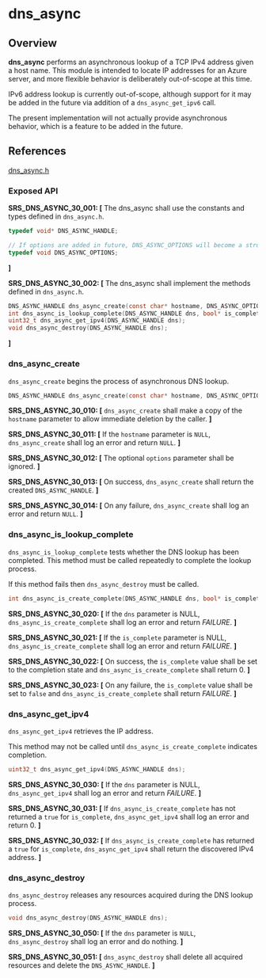 dns_async
=================

## Overview

**dns_async** performs an asynchronous lookup of a TCP IPv4 address given a host name. This module is intended to locate IP addresses for an Azure server, and more flexible behavior is deliberately out-of-scope at this time.

IPv6 address lookup is currently out-of-scope, although support for it may be added in the future via addition of a `dns_async_get_ipv6` call.

The present implementation will not actually provide asynchronous behavior, which is a feature to be added in the future.
## References

[dns_async.h](https://github.com/Azure/azure-c-shared-utility/blob/master/inc/azure_c_shared_utility/dns_async.h)  

###   Exposed API


**SRS_DNS_ASYNC_30_001: [** The dns_async shall use the constants and types defined in `dns_async.h`.
```c
typedef void* DNS_ASYNC_HANDLE;

// If options are added in future, DNS_ASYNC_OPTIONS will become a struct containing the options
typedef void DNS_ASYNC_OPTIONS;
```
 **]**

**SRS_DNS_ASYNC_30_002: [** The dns_async shall implement the methods defined in `dns_async.h`.
```c
DNS_ASYNC_HANDLE dns_async_create(const char* hostname, DNS_ASYNC_OPTIONS* options);
int dns_async_is_lookup_complete(DNS_ASYNC_HANDLE dns, bool* is_complete);
uint32_t dns_async_get_ipv4(DNS_ASYNC_HANDLE dns);
void dns_async_destroy(DNS_ASYNC_HANDLE dns);
```
 **]**


###   dns_async_create
`dns_async_create` begins the process of asynchronous DNS lookup.
```c
DNS_ASYNC_HANDLE dns_async_create(const char* hostname, DNS_ASYNC_OPTIONS* options);
```

**SRS_DNS_ASYNC_30_010: [** `dns_async_create` shall make a copy of the `hostname` parameter to allow immediate deletion by the caller. **]**

**SRS_DNS_ASYNC_30_011: [** If the `hostname` parameter is `NULL`, `dns_async_create` shall log an error and return `NULL`. **]**

**SRS_DNS_ASYNC_30_012: [** The optional `options` parameter shall be ignored. **]**

**SRS_DNS_ASYNC_30_013: [** On success, `dns_async_create` shall return the created `DNS_ASYNC_HANDLE`. **]**

**SRS_DNS_ASYNC_30_014: [** On any failure, `dns_async_create` shall log an error and return `NULL`. **]**


###   dns_async_is_lookup_complete
`dns_async_is_lookup_complete` tests whether the DNS lookup has been completed. This method must be called repeatedly to complete the lookup process.

If this method fails then `dns_async_destroy` must be called.

```c
int dns_async_is_create_complete(DNS_ASYNC_HANDLE dns, bool* is_complete);
```

**SRS_DNS_ASYNC_30_020: [** If the `dns` parameter is NULL, `dns_async_is_create_complete` shall log an error and return _FAILURE_. **]**

**SRS_DNS_ASYNC_30_021: [** If the `is_complete` parameter is NULL, `dns_async_is_create_complete` shall log an error and return _FAILURE_. **]**

**SRS_DNS_ASYNC_30_022: [** On success, the `is_complete` value shall be set to the completion state and `dns_async_is_create_complete` shall return 0. **]**

**SRS_DNS_ASYNC_30_023: [** On any failure, the `is_complete` value shall be set to `false` and `dns_async_is_create_complete` shall return _FAILURE_. **]**


###   dns_async_get_ipv4
`dns_async_get_ipv4` retrieves the IP address.

This method may not be called until `dns_async_is_create_complete` indicates completion.

```c
uint32_t dns_async_get_ipv4(DNS_ASYNC_HANDLE dns);
```

**SRS_DNS_ASYNC_30_030: [** If the `dns` parameter is NULL, `dns_async_get_ipv4` shall log an error and return _FAILURE_. **]**

**SRS_DNS_ASYNC_30_031: [** If `dns_async_is_create_complete` has not returned a `true` for `is_complete`, `dns_async_get_ipv4` shall log an error and return 0. **]**

**SRS_DNS_ASYNC_30_032: [** If `dns_async_is_create_complete` has returned a `true` for `is_complete`, `dns_async_get_ipv4` shall return the discovered IPv4 address. **]**


###   dns_async_destroy
 `dns_async_destroy` releases any resources acquired during the DNS lookup process.

 ```c
 void dns_async_destroy(DNS_ASYNC_HANDLE dns);
 ```

**SRS_DNS_ASYNC_30_050: [** If the `dns` parameter is `NULL`, `dns_async_destroy` shall log an error and do nothing. **]**  

**SRS_DNS_ASYNC_30_051: [** `dns_async_destroy` shall delete all acquired resources and delete the `DNS_ASYNC_HANDLE`. **]**  
